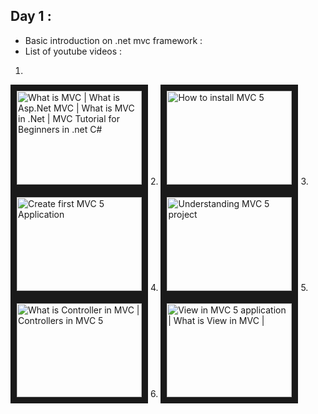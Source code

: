 ## Day 1 :
* Basic introduction on .net mvc framework :
* List of youtube videos :
1. <a href="https://www.youtube.com/watch?v=fN0PZMI5VhU&list=PLaFzfwmPR7_JuVN71I9pEpN8JadDTh0rg" target="_blank">
<img src="http://img.youtube.com/vi/YOUTUBE_VIDEO_ID_HERE/0.jpg" 
alt="What is MVC | What is Asp.Net MVC | What is MVC in .Net | MVC Tutorial for Beginners in .net C#" width="200" height="150" border="10" /></a> 
2. <a href="https://www.youtube.com/watch?v=fN0PZMI5VhU&list=PLaFzfwmPR7_JuVN71I9pEpN8JadDTh0rg" target="_blank">
<img src="http://img.youtube.com/vi/YOUTUBE_VIDEO_ID_HERE/0.jpg" 
alt="How to install MVC 5" width="200" height="150" border="10" /></a> 
3. <a href="https://www.youtube.com/watch?v=fN0PZMI5VhU&list=PLaFzfwmPR7_JuVN71I9pEpN8JadDTh0rg" target="_blank">
<img src="http://img.youtube.com/vi/YOUTUBE_VIDEO_ID_HERE/0.jpg" 
alt="Create first MVC 5 Application" width="200" height="150" border="10" /></a> 
4. <a href="https://www.youtube.com/watch?v=fN0PZMI5VhU&list=PLaFzfwmPR7_JuVN71I9pEpN8JadDTh0rg" target="_blank">
<img src="http://img.youtube.com/vi/YOUTUBE_VIDEO_ID_HERE/0.jpg" 
alt=" Understanding MVC 5 project" width="200" height="150" border="10" /></a> 
5. <a href="https://www.youtube.com/watch?v=fN0PZMI5VhU&list=PLaFzfwmPR7_JuVN71I9pEpN8JadDTh0rg" target="_blank">
<img src="http://img.youtube.com/vi/YOUTUBE_VIDEO_ID_HERE/0.jpg" 
alt="What is Controller in MVC | Controllers in MVC 5" width="200" height="150" border="10" /></a> 
6. <a href="https://www.youtube.com/watch?v=fN0PZMI5VhU&list=PLaFzfwmPR7_JuVN71I9pEpN8JadDTh0rg" target="_blank">
<img src="http://img.youtube.com/vi/YOUTUBE_VIDEO_ID_HERE/0.jpg" 
alt=" View in MVC 5 application | What is View in MVC |" width="200" height="150" border="10" /></a> 



